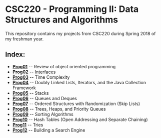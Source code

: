 # CSC220 - Programming II: Data Structures and Algorithms
This repository contains my projects from CSC220 during Spring 2018 of my freshman year.

## Index:
* **[Prog01](prog01)** -- Review of object oriented programming
* **[Prog02](prog02)** -- Interfaces
* **[Prog03](prog03)** -- Time Complexity
* **[Prog04](prog04)** -- Doubly Linked Lists, Iterators, and the Java Collection Framework
* **[Prog05](prog05)** -- Stacks
* **[Prog06](prog06)** -- Queues and Deques
* **[Prog07](prog07)** -- Ordered Structures with Randomization (Skip Lists)
* **[Prog08](prog08)** -- Trees, Heaps, and Priority Queues
* **[Prog09](prog09)** -- Sorting Algorithms
* **[Prog10](prog10)** -- Hash Tables (Open Addressing and Separate Chaining)
* **[Prog11](prog11)** -- Tries
* **[Prog12](prog12)** -- Building a Search Engine
